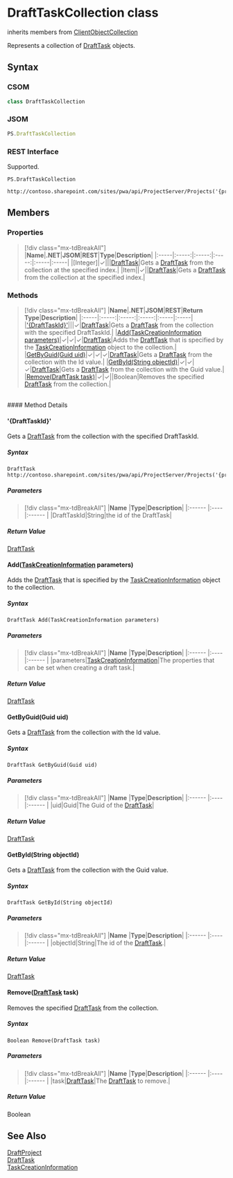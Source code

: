 [comment]: # (Name:DraftTaskCollection)
[comment]: # (Name:Microsoft.ProjectServer.DraftTaskCollection)
[comment]: # (Type:class)
[comment]: # (Status:Verified)

# <a name="name"></a>DraftTaskCollection class

inherits members from [ClientObjectCollection<DraftTask>](https://msdn.microsoft.com/EN-US/library/ee539303)<br/>

<a name="description"></a>Represents a collection of [DraftTask](DraftTask.md) objects.

## <a name="syntax"></a>Syntax

### CSOM

```cs
class DraftTaskCollection 
```
### JSOM

```javascript
PS.DraftTaskCollection
```
### REST Interface

Supported.

```
PS.DraftTaskCollection

http://contoso.sharepoint.com/sites/pwa/api/ProjectServer/Projects('{projectid}')/Draft/Tasks
```

## <a name="members"></a>Members

### <a name="properties"></a>Properties
> [!div class="mx-tdBreakAll"]
|**Name**|**.NET**|**JSOM**|**REST**|**Type**|**Description**|
|:-----|:-----:|:-----:|:-----:|:-----|:-----|
|<a name="[Integer]"></a>[Integer]|&#x2713;|||[DraftTask](DraftTask.md)|Gets a [DraftTask](DraftTask.md) from the collection at the specified index.|
|<a name="Item"></a>Item||&#x2713;||[DraftTask](DraftTask.md)|Gets a [DraftTask](DraftTask.md) from the collection at the specified index.|

### <a name="methods"></a>Methods
> [!div class="mx-tdBreakAll"]
|**Name**|**.NET**|**JSOM**|**REST**|**Return Type**|**Description**|
|:-----|:-----:|:-----:|:-----:|:-----|:-----|
|[&#39;{DraftTaskId}&#39;](#&#39;{DraftTaskId}&#39;)|||&#x2713;|[DraftTask](DraftTask.md)|Gets a [DraftTask](DraftTask.md) from the collection with the specified DraftTaskId.|
|[Add(TaskCreationInformation parameters)](#Add_[TaskCreationInformation]_TaskCreationInformation.md__parameters_)|&#x2713;|&#x2713;|&#x2713;|[DraftTask](DraftTask.md)|Adds the [DraftTask](DraftTask.md) that is specified by the [TaskCreationInformation](TaskCreationInformation.md) object to the collection.|
|[GetByGuid(Guid uid)](#GetByGuid_Guid_uid_)|&#x2713;|&#x2713;|&#x2713;|[DraftTask](DraftTask.md)|Gets a [DraftTask](DraftTask.md) from the collection with the Id value.|
|[GetById(String objectId)](#GetById_String_objectId_)|&#x2713;|&#x2713;|&#x2713;|[DraftTask](DraftTask.md)|Gets a [DraftTask](DraftTask.md) from the collection with the Guid value.|
|[Remove(DraftTask task)](#Remove_[DraftTask]_DraftTask.md__task_)|&#x2713;|&#x2713;||Boolean|Removes the specified [DraftTask](DraftTask.md) from the collection.|

<br/>
#### Method Details

#### <a name="&#39;{DraftTaskId}&#39;"></a>&#39;{DraftTaskId}&#39;
 
Gets a [DraftTask](DraftTask.md) from the collection with the specified DraftTaskId.

##### Syntax

```
DraftTask http://contoso.sharepoint.com/sites/pwa/api/ProjectServer/Projects('{projectid}')/Draft/Tasks('{DraftTaskId}')
```

##### Parameters
> [!div class="mx-tdBreakAll"]
|**Name** |**Type**|**Description**|
|:------ |:----|:------ |
|DraftTaskId|String|the id of the DraftTask|

##### Return Value

[DraftTask](DraftTask.md)

#### <a name="Add_[TaskCreationInformation]_TaskCreationInformation.md__parameters_"></a>Add([TaskCreationInformation](TaskCreationInformation.md) parameters)
 
Adds the [DraftTask](DraftTask.md) that is specified by the [TaskCreationInformation](TaskCreationInformation.md) object to the collection.

##### Syntax

```
DraftTask Add(TaskCreationInformation parameters)
```

##### Parameters
> [!div class="mx-tdBreakAll"]
|**Name** |**Type**|**Description**|
|:------ |:----|:------ |
|parameters|[TaskCreationInformation](TaskCreationInformation.md)|The properties that can be set when creating a draft task.|

##### Return Value

[DraftTask](DraftTask.md)

#### <a name="GetByGuid_Guid_uid_"></a>GetByGuid(Guid uid)
 
Gets a [DraftTask](DraftTask.md) from the collection with the Id value.

##### Syntax

```
DraftTask GetByGuid(Guid uid)
```

##### Parameters
> [!div class="mx-tdBreakAll"]
|**Name** |**Type**|**Description**|
|:------ |:----|:------ |
|uid|Guid|The Guid of the [DraftTask](DraftTask.md)|

##### Return Value

[DraftTask](DraftTask.md)

#### <a name="GetById_String_objectId_"></a>GetById(String objectId)
 
Gets a [DraftTask](DraftTask.md) from the collection with the Guid value.

##### Syntax

```
DraftTask GetById(String objectId)
```

##### Parameters
> [!div class="mx-tdBreakAll"]
|**Name** |**Type**|**Description**|
|:------ |:----|:------ |
|objectId|String|The id of the [DraftTask](DraftTask.md).|

##### Return Value

[DraftTask](DraftTask.md)

#### <a name="Remove_[DraftTask]_DraftTask.md__task_"></a>Remove([DraftTask](DraftTask.md) task)
 
Removes the specified [DraftTask](DraftTask.md) from the collection.

##### Syntax

```
Boolean Remove(DraftTask task)
```

##### Parameters
> [!div class="mx-tdBreakAll"]
|**Name** |**Type**|**Description**|
|:------ |:----|:------ |
|task|[DraftTask](DraftTask.md)|The [DraftTask](DraftTask.md) to remove.|

##### Return Value

Boolean

## <a name="seeAlso"></a>See Also

[DraftProject](DraftProject.md)<br/>
[DraftTask](DraftTask.md)<br/>
[TaskCreationInformation](TaskCreationInformation.md)<br/>
